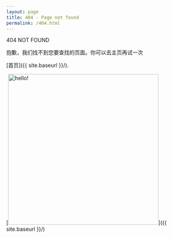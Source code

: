 ```yaml
---
layout: page
title: 404 - Page not found
permalink: /404.html
---
```

404 NOT FOUND


抱歉，我们找不到您要查找的页面。你可以去主页再试一次


[首页]({{ site.baseurl }}/).


[<img src="{{ site.baseurl }}/images/404.jpg" alt="hello!" style="width: 400px;"/>]({{ site.baseurl }}/)
